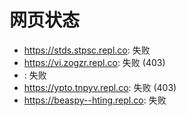 # 网页状态
- https://stds.stpsc.repl.co: 失败
- https://vi.zogzr.repl.co: 失败 (403)
- : 失败
- https://ypto.tnpyv.repl.co: 失败 (403)
- https://beaspy--hting.repl.co: 失败
